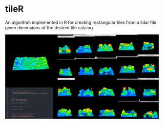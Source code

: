 # tileR
An algorithm implemented in R for creating rectangular tiles from a lidar file given dimensions of the desired tile catalog.

![tiles](graphic/screenshot_of_tileR_output.png)